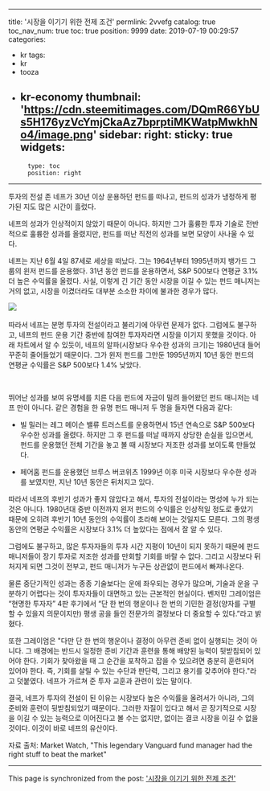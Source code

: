 
---
title: '시장을 이기기 위한 전제 조건'
permlink: 2vvefg
catalog: true
toc_nav_num: true
toc: true
position: 9999
date: 2019-07-19 00:29:57
categories:
- kr
tags:
- kr
- tooza
- kr-economy
thumbnail: 'https://cdn.steemitimages.com/DQmR66YbUs5H176yzVcYmjCkaAz7bprptiMKWatpMwkhNo4/image.png'
sidebar:
    right:
        sticky: true
widgets:
    -
        type: toc
        position: right
---


투자의 전설 존 네프가 30년 이상 운용하던 펀드를 떠나고, 펀드의 성과가 냉정하게 평가된 지도 많은 시간이 흘렀다.​

네프의 성과가 인상적이지 않았기 때문이 아니다. 하지만 그가 훌륭한 투자 기술로 전반적으로 훌륭한 성과를 올렸지만, 펀드를 떠난 직전의 성과를 보면 모양이 사나울 수 있다.​

네프는 지난 6월 4일 87세로 세상을 떠났다. 그는 1964년부터 1995년까지 뱅가드 그룹의 윈저 펀드를 운용했다. 31년 동안 펀드를 운용하면서, S&P 500보다 연평균 3.1% 더 높은 수익률을 올렸다. 사실, 이렇게 긴 기간 동안 시장을 이길 수 있는 펀드 매니저는 거의 없고, 시장을 이겼더라도 대부분 소소한 차이에 불과한 경우가 많다.

​![](https://cdn.steemitimages.com/DQmR66YbUs5H176yzVcYmjCkaAz7bprptiMKWatpMwkhNo4/image.png)

따라서 네프는 분명 투자의 전설이라고 불리기에 아무런 문제가 없다. 그럼에도 불구하고, 네프의 펀드 운용 기간 중반에 참여한 투자자라면 시장을 이기지 못했을 것이다. 아래 차트에서 알 수 있듯이, 네프의 알파(시장보다 우수한 성과의 크기)는 1980년대 들어 꾸준히 줄어들었기 때문이다. 그가 윈저 펀드를 그만둔 1995년까지 10년 동안 펀드의 연평균 수익률은 S&P 500보다 1.4% 낮았다.

​
​

뛰어난 성과를 보여 유명세를 치른 다음 펀드에 자금이 밀려 들어왔던 펀드 매니저는 네프 만이 아니다. 같은 경험을 한 유명 펀드 매니저 두 명을 들자면 다음과 같다:​

- 빌 밀러는 레그 메이슨 밸류 트러스트를 운용하면서 15년 연속으로 S&P 500보다 우수한 성과를 올렸다. 하지만 그 후 펀드를 떠날 때까지 상당한 손실을 입으면서, 펀드를 운용했던 전체 기간을 놓고 볼 때 시장보다 저조한 성과를 보이도록 만들었다.​

- 페어홈 펀드를 운용했던 브루스 버코위츠 1999년 이후 미국 시장보다 우수한 성과를 보였지만, 지난 10년 동안은 뒤처지고 있다.​

따라서 네프의 후반기 성과가 좋지 않았다고 해서, 투자의 전설이라는 명성에 누가 되는 것은 아니다. 1980년대 중반 이전까지 윈저 펀드의 수익률은 인상적일 정도로 좋았기 때문에 오히려 후반기 10년 동안의 수익률이 초라해 보이는 것일지도 모른다. 그의 평생 동안의 연평균 수익률은 시장보다 3.1% 더 높았다는 점에서 잘 알 수 있다.​

그럼에도 불구하고, 많은 투자자들의 투자 시간 지평이 10년이 되지 못하기 때문에 펀드 매니저들이 장기 투자로 저조한 성과를 만회할 기회를 바랄 수 없다. 그리고 시장보다 뒤처지게 되면 그것이 전부고, 펀드 매니저가 누구든 상관없이 펀드에서 빠져나온다.​

물론 중단기적인 성과는 종종 기술보다는 운에 좌우되는 경우가 많으며, 기술과 운을 구분하기 어렵다는 것이 투자자들이 대면하고 있는 근본적인 현실이다. 벤저민 그레이엄은 “현명한 투자자” 4판 후기에서 “단 한 번의 행운이나 한 번의 기민한 결정(양자를 구별할 수 있을지 의문이지만) 평생 공을 들인 전문가의 결정보다 더 중요할 수 있다.”라고 밝혔다.​

또한 그레이엄은 "다만 단 한 번의 행운이나 결정이 아무런 준비 없이 실행되는 것이 아니다. 그 배경에는 반드시 일정한 준비 기간과 훈련을 통해 배양된 능력이 뒷받침되어 있어야 한다. 기회가 찾아왔을 때 그 순간을 포착하고 잡을 수 있으려면 충분히 훈련되어 있어야 한다. 즉, 기회를 살릴 수 있는 수단과 판단력, 그리고 용기를 갖추어야 한다."라고 덧붙였다. 네프가 가르쳐 준 투자 교훈과 관련이 있는 말이다.​

결국, 네프가 투자의 전설이 된 이유는 시장보다 높은 수익률을 올려서가 아니라, 그의 준비와 훈련이 뒷받침되었기 때문이다. 그러한 자질이 있다고 해서 곧 장기적으로 시장을 이길 수 있는 능력으로 이어진다고 볼 수는 없지만, 없이는 결코 시장을 이길 수 없을 것이다. 이것이 바로 네프의 유산이다.​

자료 출처: Market Watch, "This legendary Vanguard fund manager had the right stuff to beat the market"

- - -

This page is synchronized from the post: ['시장을 이기기 위한 전제 조건'](https://steemit.com/@pius.pius/2vvefg)
